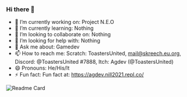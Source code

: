 ### Hi there 👋

- 🔭 I’m currently working on: Project N.E.O
- 🌱 I’m currently learning: Nothing
- 👯 I’m looking to collaborate on: Nothing
- 🤔 I’m looking for help with: Nothing
- 💬 Ask me about: Gamedev
- 📫 How to reach me: Scratch: ToastersUnited, mail@skreech.eu.org, Discord: @ToastersUnited #7888, Itch: Agdev (@ToastersUnited)
- 😄 Pronouns: He/His/It
- ⚡ Fun fact: Fun fact at: https://agdev.nill2021.repl.co/

![Readme Card](https://github-readme-stats.vercel.app/api?username=NILL2021&theme=algolia&show_icons=true)
